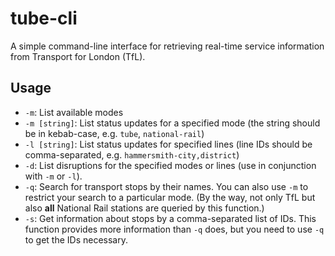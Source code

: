 # tube-cli

A simple command-line interface for retrieving real-time service information from Transport for London (TfL).

## Usage

- `-m`: List available modes
- `-m [string]`: List status updates for a specified mode (the string should be in kebab-case, e.g. `tube`, `national-rail`)
- `-l [string]`: List status updates for specified lines (line IDs should be comma-separated, e.g. `hammersmith-city,district`)
- `-d`: List disruptions for the specified modes or lines (use in conjunction with `-m` or `-l`).
- `-q`: Search for transport stops by their names. You can also use `-m` to restrict your search to a particular mode. (By the way, not only TfL but also **all** National Rail stations are queried by this function.)
- `-s`: Get information about stops by a comma-separated list of IDs. This function provides more information than `-q` does, but you need to use `-q` to get the IDs necessary.